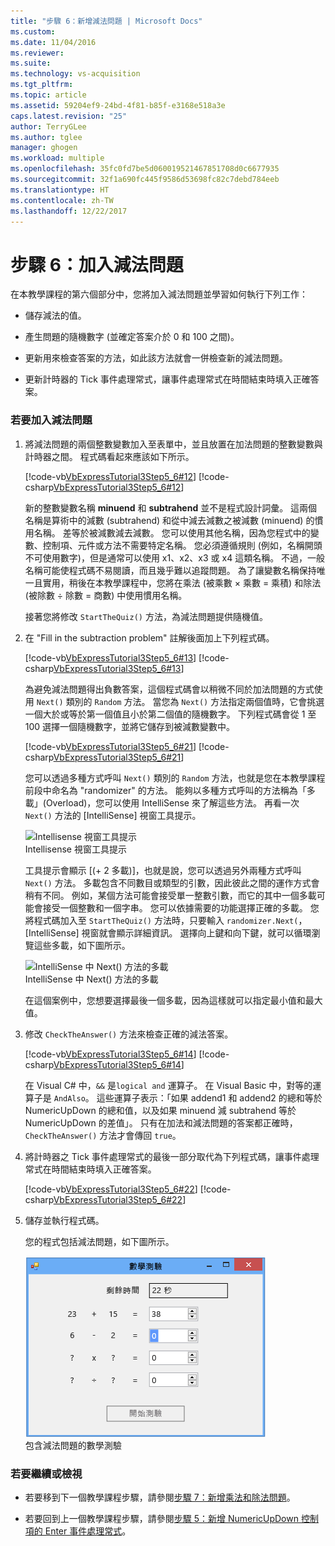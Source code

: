 ```yaml
---
title: "步驟 6：新增減法問題 | Microsoft Docs"
ms.custom: 
ms.date: 11/04/2016
ms.reviewer: 
ms.suite: 
ms.technology: vs-acquisition
ms.tgt_pltfrm: 
ms.topic: article
ms.assetid: 59204ef9-24bd-4f81-b85f-e3168e518a3e
caps.latest.revision: "25"
author: TerryGLee
ms.author: tglee
manager: ghogen
ms.workload: multiple
ms.openlocfilehash: 35fc0fd7be5d060019521467851708d0c6677935
ms.sourcegitcommit: 32f1a690fc445f9586d53698fc82c7debd784eeb
ms.translationtype: HT
ms.contentlocale: zh-TW
ms.lasthandoff: 12/22/2017
---
```

# <a name="step-6-add-a-subtraction-problem"></a>步驟 6：加入減法問題
在本教學課程的第六個部分中，您將加入減法問題並學習如何執行下列工作：  
  
-   儲存減法的值。  
  
-   產生問題的隨機數字 (並確定答案介於 0 和 100 之間)。  
  
-   更新用來檢查答案的方法，如此該方法就會一併檢查新的減法問題。  
  
-   更新計時器的 Tick 事件處理常式，讓事件處理常式在時間結束時填入正確答案。  
  
### <a name="to-add-a-subtraction-problem"></a>若要加入減法問題  
  
1.  將減法問題的兩個整數變數加入至表單中，並且放置在加法問題的整數變數與計時器之間。 程式碼看起來應該如下所示。  
  
     [!code-vb[VbExpressTutorial3Step5_6#12](../ide/codesnippet/VisualBasic/step-6-add-a-subtraction-problem_1.vb)]
     [!code-csharp[VbExpressTutorial3Step5_6#12](../ide/codesnippet/CSharp/step-6-add-a-subtraction-problem_1.cs)]  
  
     新的整數變數名稱 **minuend** 和 **subtrahend** 並不是程式設計詞彙。 這兩個名稱是算術中的減數 (subtrahend) 和從中減去減數之被減數 (minuend) 的慣用名稱。 差等於被減數減去減數。 您可以使用其他名稱，因為您程式中的變數、控制項、元件或方法不需要特定名稱。 您必須遵循規則 (例如，名稱開頭不可使用數字)，但是通常可以使用 x1、x2、x3 或 x4 這類名稱。 不過，一般名稱可能使程式碼不易閱讀，而且幾乎難以追蹤問題。 為了讓變數名稱保持唯一且實用，稍後在本教學課程中，您將在乘法 (被乘數 × 乘數 = 乘積) 和除法 (被除數 ÷ 除數 = 商數) 中使用慣用名稱。  
  
     接著您將修改 `StartTheQuiz()` 方法，為減法問題提供隨機值。  
  
2.  在 "Fill in the subtraction problem" 註解後面加上下列程式碼。  
  
     [!code-vb[VbExpressTutorial3Step5_6#13](../ide/codesnippet/VisualBasic/step-6-add-a-subtraction-problem_2.vb)]
     [!code-csharp[VbExpressTutorial3Step5_6#13](../ide/codesnippet/CSharp/step-6-add-a-subtraction-problem_2.cs)]  
  
     為避免減法問題得出負數答案，這個程式碼會以稍微不同於加法問題的方式使用 `Next()` 類別的 `Random` 方法。 當您為 `Next()` 方法指定兩個值時，它會挑選一個大於或等於第一個值且小於第二個值的隨機數字。 下列程式碼會從 1 至 100 選擇一個隨機數字，並將它儲存到被減數變數中。  
  
     [!code-vb[VbExpressTutorial3Step5_6#21](../ide/codesnippet/VisualBasic/step-6-add-a-subtraction-problem_3.vb)]
     [!code-csharp[VbExpressTutorial3Step5_6#21](../ide/codesnippet/CSharp/step-6-add-a-subtraction-problem_3.cs)]  
  
     您可以透過多種方式呼叫 `Next()` 類別的 `Random` 方法，也就是您在本教學課程前段中命名為 "randomizer" 的方法。 能夠以多種方式呼叫的方法稱為「多載」(Overload)，您可以使用 IntelliSense 來了解這些方法。 再看一次 `Next()` 方法的 [IntelliSense] 視窗工具提示。  
  
     ![Intellisense 視窗工具提示](../ide/media/express_overloads.png "Express_Overloads")  
Intellisense 視窗工具提示  
  
     工具提示會顯示 [(+ 2 多載)]，也就是說，您可以透過另外兩種方式呼叫 `Next()` 方法。 多載包含不同數目或類型的引數，因此彼此之間的運作方式會稍有不同。 例如，某個方法可能會接受單一整數引數，而它的其中一個多載可能會接受一個整數和一個字串。 您可以依據需要的功能選擇正確的多載。 您將程式碼加入至 `StartTheQuiz()` 方法時，只要輸入 `randomizer.Next(`，[IntelliSense] 視窗就會顯示詳細資訊。 選擇向上鍵和向下鍵，就可以循環瀏覽這些多載，如下圖所示。  
  
     ![IntelliSense 中 Next&#40;&#41; 方法的多載](../ide/media/express_nextoverload.png "Express_NextOverload")  
IntelliSense 中 Next() 方法的多載  
  
     在這個案例中，您想要選擇最後一個多載，因為這樣就可以指定最小值和最大值。  
  
3.  修改 `CheckTheAnswer()` 方法來檢查正確的減法答案。  
  
     [!code-vb[VbExpressTutorial3Step5_6#14](../ide/codesnippet/VisualBasic/step-6-add-a-subtraction-problem_4.vb)]
     [!code-csharp[VbExpressTutorial3Step5_6#14](../ide/codesnippet/CSharp/step-6-add-a-subtraction-problem_4.cs)]  
  
     在 Visual C# 中，`&&` 是`logical and` 運算子。 在 Visual Basic 中，對等的運算子是 `AndAlso`。 這些運算子表示：「如果 addend1 和 addend2 的總和等於 NumericUpDown 的總和值，以及如果 minuend 減 subtrahend 等於 NumericUpDown 的差值」。 只有在加法和減法問題的答案都正確時，`CheckTheAnswer()` 方法才會傳回 `true`。  
  
4.  將計時器之 Tick 事件處理常式的最後一部分取代為下列程式碼，讓事件處理常式在時間結束時填入正確答案。  
  
     [!code-vb[VbExpressTutorial3Step5_6#22](../ide/codesnippet/VisualBasic/step-6-add-a-subtraction-problem_5.vb)]
     [!code-csharp[VbExpressTutorial3Step5_6#22](../ide/codesnippet/CSharp/step-6-add-a-subtraction-problem_5.cs)]  
  
5.  儲存並執行程式碼。  
  
     您的程式包括減法問題，如下圖所示。  
  
     ![包含減法問題的數學測驗](../ide/media/express_addsubtract.png "Express_AddSubtract")  
包含減法問題的數學測驗  
  
### <a name="to-continue-or-review"></a>若要繼續或檢視  
  
-   若要移到下一個教學課程步驟，請參閱[步驟 7：新增乘法和除法問題](../ide/step-7-add-multiplication-and-division-problems.md)。  
  
-   若要回到上一個教學課程步驟，請參閱[步驟 5：新增 NumericUpDown 控制項的 Enter 事件處理常式](../ide/step-5-add-enter-event-handlers-for-the-numericupdown-controls.md)。